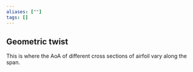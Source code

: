 ```yaml
---
aliases: [""]
tags: []
---
```


## Geometric twist
This is where the AoA of different cross sections of airfoil vary along the span.

